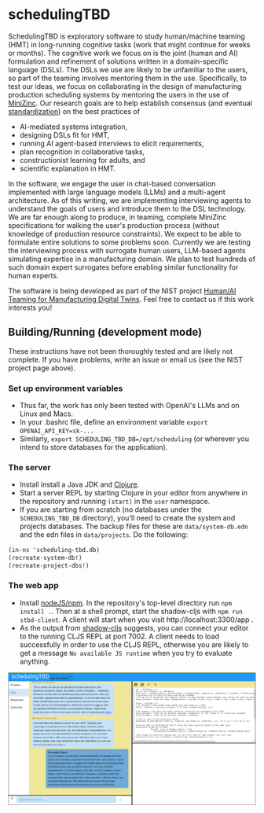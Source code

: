 # schedulingTBD

SchedulingTBD is exploratory software to study human/machine teaming (HMT) in long-running cognitive tasks (work that might continue for weeks or months).
The cognitive work we focus on is the joint (human and AI) formulation and refinement of solutions written in a domain-specific language (DSLs).
The DSLs we use are likely to be unfamiliar to the users, so part of the teaming involves mentoring them in the use.
Specifically, to test our ideas, we focus on collaborating in the design of manufacturing production scheduling systems by mentoring the users in the use of [MiniZinc](https://www.minizinc.org/).
Our research goals are to help establish consensus (and eventual [standardization](https://www.iso.org/committee/6794475.html)) on the best practices of
 * AI-mediated systems integration,
 * designing DSLs fit for HMT,
 * running AI agent-based interviews to elicit requirements,
 * plan recognition in collaborative tasks,
 * constructionist learning for adults, and
 * scientific explanation in HMT.

In the software, we engage the user in chat-based conversation implemented with large language models (LLMs) and a multi-agent architecture.
As of this writing, we are implementing interviewing agents to understand the goals of users and introduce them to the DSL technology.
We are far enough along to produce, in teaming, complete MiniZinc specifications for walking the user's production process (without knowledge of production resource constraints).
We expect to be able to formulate entire solutions to some problems soon.
Currently we are testing the interviewing process with surrogate human users, LLM-based agents simulating expertise in a manufacturing domain.
We plan to test hundreds of such domain expert surrogates before enabling similar functionality for human experts.

The software is being developed as part of the NIST project [Human/AI Teaming for Manufacturing Digital Twins](https://www.nist.gov/programs-projects/humanmachine-teaming-manufacturing-digital-twins).
Feel free to contact us if this work interests you!

## Building/Running (development mode)
   These instructions have not been thoroughly tested and are likely not complete. If you have problems, write an issue or email us (see the NIST project page above).

### Set up environment variables
  * Thus far, the work has only been tested with OpenAI's LLMs and on Linux and Macs.
  * In your .bashrc file, define an environment variable  `export OPENAI_API_KEY=sk-...`
  * Similarly, `export SCHEDULING_TBD_DB=/opt/scheduling` (or wherever you intend to store databases for the application).

### The server
  * Install install a Java JDK and [Clojure](https://clojure.org/).
  * Start a server REPL by starting Clojure in your editor from anywhere in the repository and running `(start)` in the `user` namespace.
  * If you are starting from scratch (no databases under the `SCHEDULING_TBD_DB` directory), you'll need to create the system and projects databases.
	The backup files for these are `data/system-db.edn` and the edn files in `data/projects`. Do the following:

 ```
(in-ns 'scheduling-tbd.db)
(recreate-system-db!)
(recreate-project-dbs!)
 ```

### The web app
  * Install [nodeJS/npm](https://nodejs.org/en/).
	In the repository's top-level directory run `npm install .`. Then at a shell prompt, start the shadow-cljs with `npm run stbd-client`.
	A client will start when you visit http://localhost:3300/app .
  *	As the output from [shadow-cljs](https://github.com/thheller/shadow-cljs) suggests, you can connect your editor to the running CLJS REPL at port 7002.
	A client needs to load successfully in order to use the CLJS REPL, otherwise you are likely to get a message `No available JS runtime` when you try to evaluate anything.

![alt text](https://github.com/pdenno/schedulingTBD/blob/main/doc/tbd-screenshot-2024-11-20.png?raw=true)
